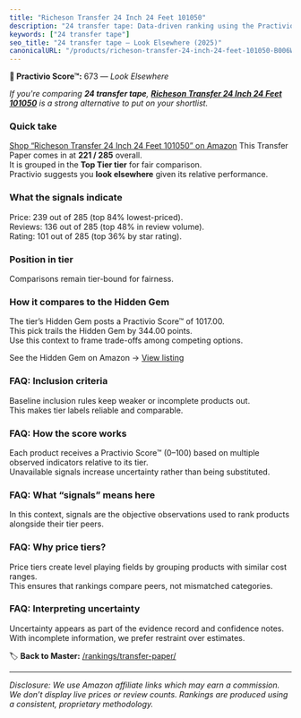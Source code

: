 ```yaml
---
title: "Richeson Transfer 24 Inch 24 Feet 101050"
description: "24 transfer tape: Data-driven ranking using the Practivio Score™. Positioned by quality, value, demand, findability, momentum."
keywords: ["24 transfer tape"]
seo_title: "24 transfer tape — Look Elsewhere (2025)"
canonicalURL: "/products/richeson-transfer-24-inch-24-feet-101050-B006WO2UXI/"
---
```


**🚫 Practivio Score™:** 673 — _Look Elsewhere_


*If you're comparing **24 transfer tape**, **[Richeson Transfer 24 Inch 24 Feet 101050](https://www.amazon.com/dp/B006WO2UXI?tag=practivio-20)** is a strong alternative to put on your shortlist.*
### Quick take
[Shop “Richeson Transfer 24 Inch 24 Feet 101050” on Amazon](https://www.amazon.com/dp/B006WO2UXI?tag=practivio-20)
This Transfer Paper comes in at **221 / 285** overall.  
It is grouped in the **Top Tier tier** for fair comparison.  
Practivio suggests you **look elsewhere** given its relative performance.

### What the signals indicate
Price: 239 out of 285 (top 84% lowest-priced).  
Reviews: 136 out of 285 (top 48% in review volume).  
Rating: 101 out of 285 (top 36% by star rating).  

### Position in tier
Comparisons remain tier-bound for fairness.

### How it compares to the Hidden Gem
The tier’s Hidden Gem posts a Practivio Score™ of 1017.00.  
This pick trails the Hidden Gem by 344.00 points.  
Use this context to frame trade-offs among competing options.  

See the Hidden Gem on Amazon → [View listing](https://www.amazon.com/dp/B074FXL9KD?tag=practivio-20)

### FAQ: Inclusion criteria
Baseline inclusion rules keep weaker or incomplete products out.  
This makes tier labels reliable and comparable.

### FAQ: How the score works
Each product receives a Practivio Score™ (0–100) based on multiple observed indicators relative to its tier.  
Unavailable signals increase uncertainty rather than being substituted.

### FAQ: What “signals” means here
In this context, signals are the objective observations used to rank products alongside their tier peers.

### FAQ: Why price tiers?
Price tiers create level playing fields by grouping products with similar cost ranges.  
This ensures that rankings compare peers, not mismatched categories.

### FAQ: Interpreting uncertainty
Uncertainty appears as part of the evidence record and confidence notes.  
With incomplete information, we prefer restraint over estimates.


🏷️ **Back to Master:** [/rankings/transfer-paper/](/rankings/transfer-paper/)

---
_Disclosure: We use Amazon affiliate links which may earn a commission. We don’t display live prices or review counts. Rankings are produced using a consistent, proprietary methodology._
